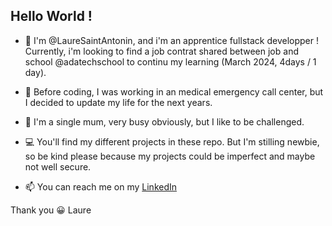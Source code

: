 ## Hello World !

- 👋 I'm @LaureSaintAntonin, and i'm an apprentice fullstack developper ! Currently,
i'm looking to find a job contrat shared between job and school @adatechschool to
continu my learning (March 2024, 4days / 1 day).

- 👀 Before coding, I was working in an medical emergency call center, 
but I decided to update my life for the next years. 

- 💞️ I'm a single mum, very busy obviously, but I like to be challenged. 

- 💻 You'll find my different projects in these repo. But I'm stilling
newbie, so be kind please because my projects could be
imperfect and maybe not well secure. 

- 📫 You can reach me on my 
[LinkedIn](www.linkedin.com/in/lauresaintantonin) 
        

Thank you 😀
Laure
